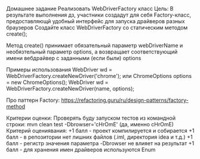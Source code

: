 Домашнее задание
Реализовать WebDriverFactory класс
Цель: В результате выполнения дз, участники создадут для себя Factory-класс, предоставляющй удобный интерфейс для запуска драйверов разных браузеров
Создайте класс WebDriverFactory со статическим методом create();

Метод create() принимает обязательный параметр webDriverName и необязтельный параметр options, а возвращает соответствующий имени вебдрайвер с заданными (если были) options

Примеры использования
WebDriver wd = WebDriverFactory.createNewDriver('chrome');
или
ChromeOptions options = new ChromeOptions();
WebDriver wd = WebDriverFactory.createNewDriver(name, options);


Про паттерн Factory: https://refactoring.guru/ru/design-patterns/factory-method




Критерии оценки: Проверять буду запуском тестов из командной строки: mvn clean test -Dbrowser='cHrOmE' (да, именно cHrOmE)
Критерий оцениявания:
+1 балл - проект компилируется и собирается
+1 балл - в репозитории нет лишних файлов (.iml, директория idea и т.д.)
+1 балл - регистр значения параметра -Dbrowser не влияет на результат
+1 балл - для хранения имен драйверов используются Enum 